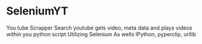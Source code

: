 # SeleniumYT
You tube Scrapper   Search youtube gets video, meta data and plays videos within you python script  Utilizing Selenium As wells IPython, pyperclip, urllib 
